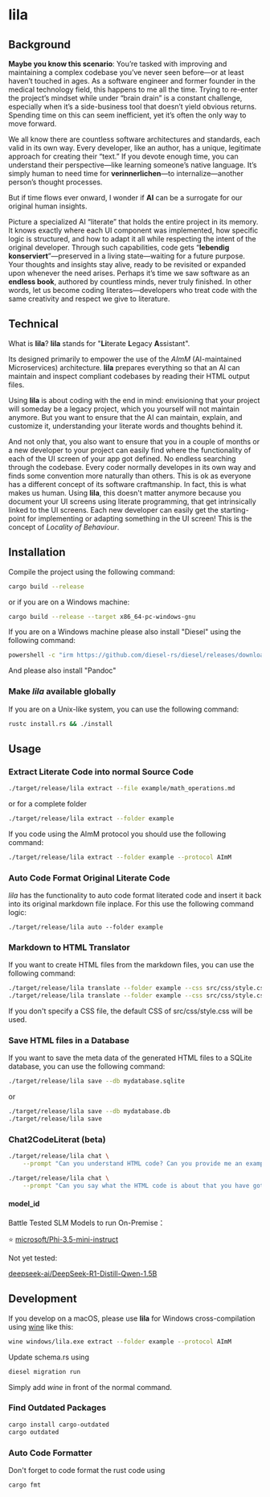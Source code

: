 # lila

## Background

**Maybe you know this scenario**: You’re tasked with improving and maintaining a complex codebase you’ve never seen before—or at least haven’t touched in ages. As a software engineer and former founder in the medical technology field, this happens to me all the time. Trying to re-enter the project’s mindset while under “brain drain” is a constant challenge, especially when it’s a side-business tool that doesn’t yield obvious returns. Spending time on this can seem inefficient, yet it’s often the only way to move forward.

We all know there are countless software architectures and standards, each valid in its own way. Every developer, like an author, has a unique, legitimate approach for creating their “text.” If you devote enough time, you can understand their perspective—like learning someone’s native language. It’s simply human to need time for **verinnerlichen**—to internalize—another person’s thought processes.

But if time flows ever onward, I wonder if **AI** can be a surrogate for our original human insights.

Picture a specialized AI “literate” that holds the entire project in its memory. It knows exactly where each UI component was implemented, how specific logic is structured, and how to adapt it all while respecting the intent of the original developer. Through such capabilities, code gets “**lebendig konserviert**”—preserved in a living state—waiting for a future purpose. Your thoughts and insights stay alive, ready to be revisited or expanded upon whenever the need arises. Perhaps it’s time we saw software as an **endless book**, authored by countless minds, never truly finished. In other words, let us become coding literates—developers who treat code with the same creativity and respect we give to literature.

## Technical

What is **lila**? **lila** stands for "**Li**terate **L**egacy **A**ssistant".

Its designed primarily to empower the use of the *AImM* (AI-maintained Microservices) architecture.
**lila** prepares everything so that an AI can maintain and inspect compliant codebases by reading their HTML output files.

Using **lila** is about coding with the end in mind: envisioning that your project will someday be a legacy project, which you yourself will not maintain anymore. But you want to ensure that the AI can maintain, explain, and customize it, understanding your literate words and thoughts behind it.

And not only that, you also want to ensure that you in a couple of months or a new developer to your project can easily find where the functionality of each of the UI screen of your app got defined. No endless searching through the codebase. Every coder normally developes in its own way and finds some convention more naturally than others. This is ok as everyone has a different concept of its software craftmanship. In fact, this is what makes us human. Using **lila**, this doesn't matter anymore because you document your UI screens using literate programming, that get intrinsically linked to the UI screens. Each new developer can easily get the starting-point for implementing or adapting something in the UI screen! This is the concept of *Locality of Behaviour*.

## Installation

Compile the project using the following command:

```bash
cargo build --release
```

or if you are on a Windows machine:

```bash
cargo build --release --target x86_64-pc-windows-gnu
```

If you are on a Windows machine please also install "Diesel" using the following command:

```bash
powershell -c "irm https://github.com/diesel-rs/diesel/releases/download/v2.2.1/diesel_cli-installer.ps1 | iex"
```

And please also install "Pandoc"

### Make *lila* available globally

If you are on a Unix-like system, you can use the following command:

```bash
rustc install.rs && ./install
```

## Usage

### Extract Literate Code into normal Source Code

```bash
./target/release/lila extract --file example/math_operations.md
```

or for a complete folder

```bash
./target/release/lila extract --folder example
```

If you code using the AImM protocol you should use the following command:

```bash
./target/release/lila extract --folder example --protocol AImM
```

### Auto Code Format Original Literate Code

*lila* has the functionality to auto code format literated code and insert it back into its original markdown file inplace.
For this use the following command logic:

```
./target/release/lila auto --folder example
```

### Markdown to HTML Translator

If you want to create HTML files from the markdown files, you can use the following command:

```bash
./target/release/lila translate --folder example --css src/css/style.css --mermaid src/js/mermaid.min.js
./target/release/lila translate --folder example --css src/css/style.css --disable-mermaid
```

If you don't specify a CSS file, the default CSS of src/css/style.css will be used.

### Save HTML files in a Database

If you want to save the meta data of the generated HTML files to a SQLite database, you can use the following command:

```bash
./target/release/lila save --db mydatabase.sqlite
```

or

```bash
./target/release/lila save --db mydatabase.db
./target/release/lila save
```

### Chat2CodeLiterat (beta)

```bash
./target/release/lila chat \
    --prompt "Can you understand HTML code? Can you provide me an example code? With a button? And if I click the button every time, a counter gets increased by the number 2?"
```

```bash
./target/release/lila chat \
    --prompt "Can you say what the HTML code is about that you have got provided ?"
```


#### model_id

Battle Tested SLM Models to run On-Premise：

⭐ [microsoft/Phi-3.5-mini-instruct](https://huggingface.co/microsoft/Phi-3.5-mini-instruct)


Not yet tested:

[deepseek-ai/DeepSeek-R1-Distill-Qwen-1.5B](https://huggingface.co/deepseek-ai/DeepSeek-R1-Distill-Qwen-1.5B)


## Development

If you develop on a macOS, please use **lila** for Windows cross-compilation using [wine](https://formulae.brew.sh/cask/wine-stable) like this:

```bash
wine windows/lila.exe extract --folder example --protocol AImM
```

Update schema.rs using

```bash
diesel migration run
```

Simply add *wine* in front of the normal command.

### Find Outdated Packages

```bash
cargo install cargo-outdated
cargo outdated
```

### Auto Code Formatter

Don't forget to code format the rust code using

```bash
cargo fmt
```
